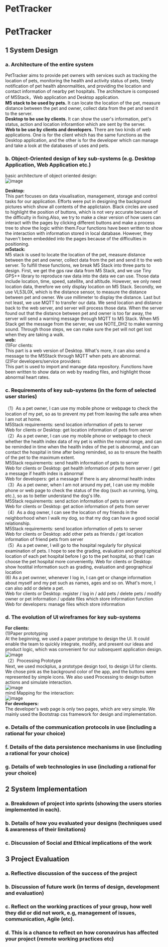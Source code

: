 # PetTracker
# PetTracker
## 1 System Design
### a. Architecture of the entire system     
PetTracker aims to provide pet owners with services such as tracking the location of pets, monitoring the health and activity status of pets, timely notification of pet health abnormalities, and providing the location and contact information of nearby pet hospitals.
The architecture is composed of M5Stack，Web application and Desktop application.     
**M5 stack to be used by pets.** It can locate the location of the pet, measure distance between the pet and owner, collect data from the pet and send it to the server.    
**Desktop to be use by clients.**   It can show the user's information, pet's status, action and location inforamtion which are sent by the server.    
**Web to be use by clients and developers.**    There are two kinds of web applications. One is for the client which has the same functions as the Desktop application, and the other is for the developer which can manage and take a look at the databases of uses and pets.

### b. Object-Oriented design of key sub-systems (e.g. Desktop Application, Web Application etc.)    
basic architecture of object oriented design:       
![image](https://github.com/PetTracker/PetTracker/blob/dev/gif/structure.jpg)         
         
**Desktop:**  
This part focuses on data visualisation, management, storage and control tasks for our application. Efforts were put in designing the background pictures which show all contents of the applictaion. Black circles are used to highlight the position of buttons, which is not very accurate because of the difficulty in fixing.Also, we try to make a clear version of how users can interact with the pages by clicking different buttons and make a process tree to show the logic within them.Four functions have been written to show the interaction with information stored in local database. However, they haven't been embedded into the pages because of the difficulties in positioning.       
**m5stack:**   
M5 stack is used to locate the location of the pet, measure distance between the pet and owner, collect data from the pet and send it to the web server. To fulfill these functions, we break M5 Stack into three parts to design. First, we get the gps raw data from M5 Stack, and we use Tiny GPS++ library to reproduce raw data into the data we can use. Those data include location, time, speed, satellite, and altitude. However, we only need location data, therefore we only display location on M5 Stack. Secondly, we use VL53L0X, which is the distance sensor, to measure the distance between pet and owner. We use millimeter to display the distance. Last but not least, we use MQTT to transfer our data. We send location and distance back to the web server, and server will process those data. When the server found out that the distance between pet and owner is too far away, the server will send a warning message through MQTT to M5 Stack. When M5 Stack get the message from the server, we use NOTE_DH2 to make warning sound. Through those steps, we can make sure the pet will not get lost when they are taking a walk.    
**web:**   
(1)For clients:    
This part is a web version of Desktop. What's more, it can also send a message to the M5Stack through MQTT when pets are abnormal.     
(2)For developers/service providers:           
This part is used to import and manage data repository. Functions have been written to show data on web by reading files, and highlight those abnormal heart rates.        


### c. Requirements of key sub-systems (in the form of selected user stories)
（1）As a pet owner, I can use my mobile phone or webpage to check the location of my pet, so as to prevent my pet from leaving the safe area when I am not at home.     
M5Stack requirements: send location information of pets to server            
Web for clients or Desktop: get location information of pets from server         
（2）As a pet owner, I can use my mobile phone or webpage to check whether the health index data of my pet is within the normal range, and can be reminded in time when the health index of the pet is abnormal, and can contact the hospital in time after being reminded, so as to ensure the health of the pet to the maximum extent.       
M5Stack requirements: send health information of pets to server         
Web for clients or Desktop: get health information of pets from server / get a message if health index is abnormal       
Web for developers: get a message if there is any abnormal health index              
（3）As a pet owner, when I am not around my pet, I can use my mobile phone or web page to check the status of the dog (such as running, lying, etc.), so as to better understand the dog's life.         
M5Stack requirements: send action information of pets to server             
Web for clients or Desktop: get action information of pets from server            
（4）As a dog owner, I can see the location of my friends in the neighborhood when I walk my dog, so that my dog can have a good social relationship.         
M5Stack requirements: send location information of pets to server                       
Web for clients or Desktop: add other pets as friends / get location information of friend pets from server                 
（5）As a pet owner, I will go to the hospital regularly for physical examination of pets. I hope to see the grading, evaluation and geographical location of each pet hospital before I go to the pet hospital, so that I can choose the pet hospital more conveniently.      Web for clients or Desktop: show hostital information  such as grading, evaluation and geographical location               
(6) As a pet ownner, whenever I log in, I can get or change information about myself and my pet such as names, ages and so on. What's more, I can also add or delete a pet.        
Web for clients or Desktop: register / log in  /  add pets / delete pets / modify owner or pet information / update files which store information function              
Web for developers: manage files which store information                  
### d. The evolution of UI wireframes for key sub-systems
**For clients:**           
(1)Paper prototyping               
At the beginning, we used a paper prototype to design the UI. It could enable the team to quickly integrate, modify, and present our ideas and product logic, which was convenient for our subsequent application design.                 
![image](https://github.com/PetTracker/PetTracker/blob/dev/gif/Paper%20prototyping.GIF)            
（2）Processing Prototype                 
Next, we used mockplus, a prototype design tool, to design UI for clients. We chose pink as the background color of the app, and the buttons were represented by simple icons. We also used Processing to design button actions and simulate interaction.                    
![image](https://github.com/PetTracker/PetTracker/blob/dev/gif/final%20product.GIF)                      
mind Mapping for the interaction:                     
![image](https://github.com/PetTracker/PetTracker/blob/dev/Mobile%20application/app/prcess_tree.png)                       
**For developers:**           
The developer's web page is only two pages, which are very simple. We mainly used the Bootstrap css framework for design and implementation.                   

### e. Details of the communication protocols in use (including a rational for your choice)
### f. Details of the data persistence mechanisms in use (including a rational for your choice)
### g. Details of web technologies in use (including a rational for your choice)

## 2 System Implementation
### a. Breakdown of project into sprints (showing the users stories implemented in each).
### b. Details of how you evaluated your designs (techniques used & awareness of their limitations)
### c. Discussion of Social and Ethical implications of the work

## 3 Project Evaluation
### a. Reflective discussion of the success of the project
### b. Discussion of future work (in terms of design, development and evaluation)
### c. Reflect on the working practices of your group, how well they did or did not work, e.g, management of issues, communication, Agile (etc).
### d. This is a chance to reflect on how coronavirus has affected your project (remote working practices etc)
